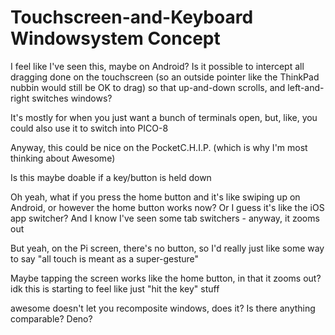 # Touchscreen-and-Keyboard Windowsystem Concept

I feel like I've seen this, maybe on Android? Is it possible to intercept all dragging done on the touchscreen (so an outside pointer like the ThinkPad nubbin would still be OK to drag) so that up-and-down scrolls, and left-and-right switches windows?

It's mostly for when you just want a bunch of terminals open, but, like, you could also use it to switch into PICO-8

Anyway, this could be nice on the PocketC.H.I.P. (which is why I'm most thinking about Awesome)

Is this maybe doable if a key/button is held down

Oh yeah, what if you press the home button and it's like swiping up on Android, or however the home button works now? Or I guess it's like the iOS app switcher? And I know I've seen some tab switchers - anyway, it zooms out

But yeah, on the Pi screen, there's no button, so I'd really just like some way to say "all touch is meant as a super-gesture"

Maybe tapping the screen works like the home button, in that it zooms out? idk this is starting to feel like just "hit the key" stuff

awesome doesn't let you recomposite windows, does it? Is there anything comparable? Deno?

